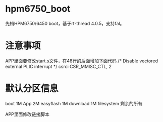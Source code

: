 # hpm6750_boot
先楫HPM6750/6450 boot，基于rt-thread 4.0.5，支持fal。

# 注意事项
APP里面要修改start.s文件，在48行的后面增加下面代码
/* Disable vectored external PLIC interrupt */
csrci CSR_MMISC_CTL, 2

# 默认分区信息
boot		1M
App		2M
easyflash	1M
download	1M
filesystem	剩余的所有

APP里面修改链接脚本

